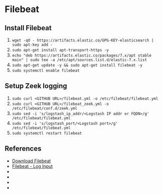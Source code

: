 # Filebeat

## Install Filebeat
1. `wget -qO - https://artifacts.elastic.co/GPG-KEY-elasticsearch | sudo apt-key add -`
1. `sudo apt-get install apt-transport-https -y`
1. `echo "deb https://artifacts.elastic.co/packages/7.x/apt stable main" | sudo tee -a /etc/apt/sources.list.d/elastic-7.x.list`
1. `sudo apt-get update -y && sudo apt-get install filebeat -y`
1. `sudo systemctl enable filebeat`

## Setup Zeek logging
1. `sudo curl <GITHUB URL>/filebeat.yml -o /etc/filebeat/filebeat.yml`
1. `sudo curl <GITHUB URL>/filebeat_zeek.yml -o /etc/filebeat/conf.d/zeek.yml`
1. `sudo sed -i 's/logstash_ip_addr/<Logstash IP addr or FQDN>/g' /etc/filebeat/filebeat.yml`
1. `sudo sed -i 's/logstash_port/<Logstash port>/g' /etc/filebeat/filebeat.yml`
1. `sudo systemctl restart filebeat`

## References
* [Download Filebeat](https://www.elastic.co/downloads/beats/filebeat)
* [Filebeat - Log Input](https://www.elastic.co/guide/en/beats/filebeat/current/filebeat-input-log.html#filebeat-input-log)
* []()
* []()
* []()
* []()